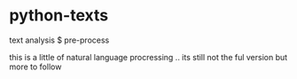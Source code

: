 # python-texts
text analysis $ pre-process

this is a little of natural language procressing .. its still  not the ful version but more to follow
